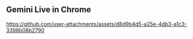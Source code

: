 ## Gemini Live in Chrome


https://github.com/user-attachments/assets/d8d9b4d5-a25e-4db3-a1c3-3398b08b2790


